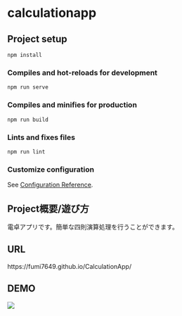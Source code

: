 # calculationapp

## Project setup
```
npm install
```

### Compiles and hot-reloads for development
```
npm run serve
```

### Compiles and minifies for production
```
npm run build
```

### Lints and fixes files
```
npm run lint
```

### Customize configuration
See [Configuration Reference](https://cli.vuejs.org/config/).

<h2>Project概要/遊び方</h2>
電卓アプリです。簡単な四則演算処理を行うことができます。
<h2>URL</h2>
https://fumi7649.github.io/CalculationApp/
<h2>DEMO</h2>
<img src="https://user-images.githubusercontent.com/80373104/145130242-5243a132-748d-4941-834a-9d7be5b2f90d.png">


